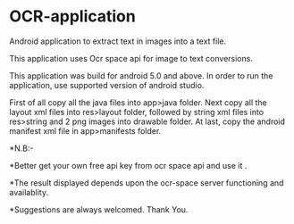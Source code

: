 # OCR-application
Android application to extract text in images into a text file.

This application uses Ocr space api for image to text conversions.

This application was build for android 5.0 and above.
In order to run the application, use supported version of android studio.

First of all copy all the java files into app>java folder.
Next copy all the layout xml files into res>layout folder, followed by string xml files into res>string and 2 png images into drawable folder.
At last, copy the android manifest xml file in app>manifests folder.

*N.B:-

*Better get your own free api key from ocr space api and use it .

*The result displayed depends upon the ocr-space server functioning and availablity.

*Suggestions are always welcomed. Thank You.
